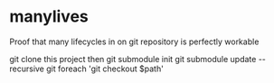# manylives
Proof that many lifecycles in on git repository is perfectly workable

git clone this project then
git submodule init
git submodule update --recursive
git foreach 'git checkout $path'

